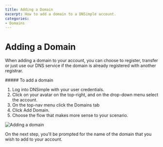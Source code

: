 ```yaml
---
title: Adding a Domain
excerpt: How to add a domain to a DNSimple account.
categories:
- Domains
---
```


# Adding a Domain

When adding a domain to your account, you can choose to register, transfer or just use our DNS service if the domain is already registered with another registrar.

<div class="section-steps" markdown="1">
##### To add a domain

1.  Log into DNSimple with your user credentials.
1.  Click on your avatar on the top-right, and on the drop-down menu select the account.
1.  On the top-nav menu click the <label>Domains</label> tab
1.  Click <label>Add Domain</label>.
1.  Choose the flow that makes more sense to your scenario.
</div>

![Adding a domain](/files/adding-a-domain.png)

On the next step, you'll be prompted for the name of the domain that you wish to add to your account.
